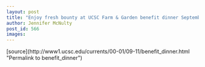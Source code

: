 ```yaml
---
layout: post
title: "Enjoy fresh bounty at UCSC Farm & Garden benefit dinner September 21"
author: Jennifer McNulty
post_id: 566
images:
---
```


<p>

</p>
[source](http://www1.ucsc.edu/currents/00-01/09-11/benefit_dinner.html "Permalink to benefit_dinner")
